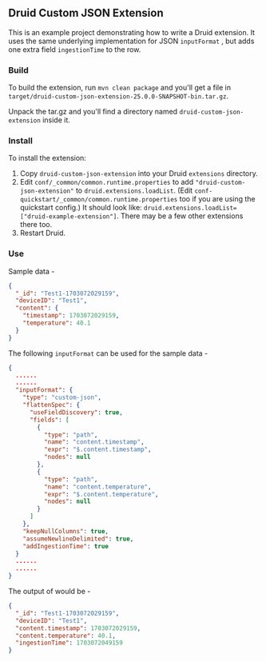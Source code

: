 ## Druid Custom JSON Extension

This is an example project demonstrating how to write a Druid extension. It uses the same underlying implementation for JSON `inputFormat` , but adds one extra field `ingestionTime` to the row.

### Build

To build the extension, run `mvn clean package` and you'll get a file in `target/druid-custom-json-extension-25.0.0-SNAPSHOT-bin.tar.gz`.

Unpack the tar.gz and you'll find a directory named `druid-custom-json-extension` inside it.

### Install

To install the extension:

1. Copy `druid-custom-json-extension` into your Druid `extensions` directory.
2. Edit `conf/_common/common.runtime.properties` to add `"druid-custom-json-extension"` to `druid.extensions.loadList`. (Edit `conf-quickstart/_common/common.runtime.properties` too if you are using the quickstart config.)
It should look like: `druid.extensions.loadList=["druid-example-extension"]`. There may be a few other extensions there
too.
3. Restart Druid.

### Use

Sample data -

```json
{
  "_id": "Test1-1703072029159",
  "deviceID": "Test1",
  "content": {
    "timestamp": 1703072029159,
    "temperature": 40.1
  }
}
```

The following `inputFormat` can be used for the sample data -

```json
{
  ......
  ......
  "inputFormat": {
    "type": "custom-json",
    "flattenSpec": {
      "useFieldDiscovery": true,
      "fields": [
        {
          "type": "path",
          "name": "content.timestamp",
          "expr": "$.content.timestamp",
          "nodes": null
        },
        {
          "type": "path",
          "name": "content.temperature",
          "expr": "$.content.temperature",
          "nodes": null
        }
      ]
    },
    "keepNullColumns": true,
    "assumeNewlineDelimited": true,
    "addIngestionTime": true
  }
  ......
  ......
}
```

The output of would be -

```json
{
  "_id": "Test1-1703072029159",
  "deviceID": "Test1",
  "content.timestamp": 1703072029159,
  "content.temperature": 40.1,
  "ingestionTime": 1703072049159
}
```

